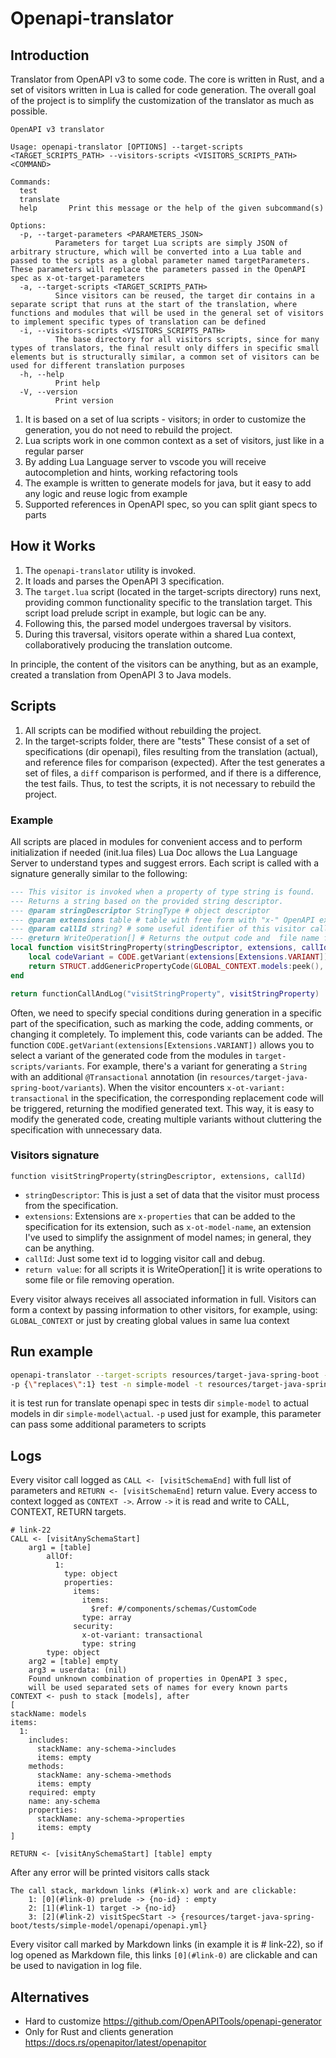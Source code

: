 # Openapi-translator

## Introduction

Translator from OpenAPI v3 to some code. The core is written in Rust, and a set of visitors written in Lua is called for code generation. The overall goal of the project is to simplify the customization of the translator as much as possible.

```text
OpenAPI v3 translator

Usage: openapi-translator [OPTIONS] --target-scripts <TARGET_SCRIPTS_PATH> --visitors-scripts <VISITORS_SCRIPTS_PATH> <COMMAND>

Commands:
  test
  translate
  help       Print this message or the help of the given subcommand(s)

Options:
  -p, --target-parameters <PARAMETERS_JSON>
          Parameters for target Lua scripts are simply JSON of arbitrary structure, which will be converted into a Lua table and passed to the scripts as a global parameter named targetParameters. These parameters will replace the parameters passed in the OpenAPI spec as x-ot-target-parameters
  -a, --target-scripts <TARGET_SCRIPTS_PATH>
          Since visitors can be reused, the target dir contains in a separate script that runs at the start of the translation, where functions and modules that will be used in the general set of visitors to implement specific types of translation can be defined
  -i, --visitors-scripts <VISITORS_SCRIPTS_PATH>
          The base directory for all visitors scripts, since for many types of translators, the final result only differs in specific small elements but is structurally similar, a common set of visitors can be used for different translation purposes
  -h, --help
          Print help
  -V, --version
          Print version
```

1. It is based on a set of lua scripts - visitors; in order to customize the generation, you do not need to rebuild the project.
2. Lua scripts work in one common context as a set of visitors, just like in a regular parser
3. By adding Lua Language server to vscode you will receive autocompletion and hints, working refactoring tools
4. The example is written to generate models for java, but it easy to add any logic and reuse logic from example
5. Supported references in OpenAPI spec, so you can split giant specs to parts

## How it Works

1. The `openapi-translator` utility is invoked.
2. It loads and parses the OpenAPI 3 specification.
3. The `target.lua` script (located in the target-scripts directory) runs next, providing common functionality specific to the translation target. This script load prelude script in example, but logic can be any.
4. Following this, the parsed model undergoes traversal by visitors.
5. During this traversal, visitors operate within a shared Lua context, collaboratively producing the translation outcome.

In principle, the content of the visitors can be anything, but as an example, created a translation from OpenAPI 3 to Java models.

## Scripts

1. All scripts can be modified without rebuilding the project.
2. In the target-scripts folder, there are "tests" These consist of a set of specifications (dir openapi), files resulting from the translation (actual), and reference files for comparison (expected). After the test generates a set of files, a `diff` comparison is performed, and if there is a difference, the test fails. Thus, to test the scripts, it is not necessary to rebuild the project.

### Example

All scripts are placed in modules for convenient access and to perform initialization if needed (init.lua files)
Lua Doc allows the Lua Language Server to understand types and suggest errors. Each script is called with a signature generally similar to the following:

```lua
--- This visitor is invoked when a property of type string is found.
--- Returns a string based on the provided string descriptor.
--- @param stringDescriptor StringType # object descriptor
--- @param extensions table # table with free form with "x-" OpenAPI extensions for this level of spec
--- @param callId string? # some useful identifier of this visitor call
--- @return WriteOperation[] # Returns the output code and  file name for writing code
local function visitStringProperty(stringDescriptor, extensions, callId)
    local codeVariant = CODE.getVariant(extensions[Extensions.VARIANT])
    return STRUCT.addGenericPropertyCode(GLOBAL_CONTEXT.models:peek(), codeVariant:getStringType(), extensions)
end

return functionCallAndLog("visitStringProperty", visitStringProperty)
```

Often, we need to specify special conditions during generation in a specific part of the specification, such as marking the code, adding comments, or changing it completely. To implement this, code variants can be added. The function `CODE.getVariant(extensions[Extensions.VARIANT])` allows you to select a variant of the generated code from the modules in `target-scripts/variants`. For example, there's a variant for generating a `String` with an additional `@Transactional` annotation (in `resources/target-java-spring-boot/variants`). When the visitor encounters `x-ot-variant: transactional` in the specification, the corresponding replacement code will be triggered, returning the modified generated text. This way, it is easy to modify the generated code, creating multiple variants without cluttering the specification with unnecessary data.

### Visitors signature

`function visitStringProperty(stringDescriptor, extensions, callId)`

- `stringDescriptor`: This is just a set of data that the visitor must process from the specification.
- `extensions`: Extensions are `x-properties` that can be added to the specification for its extension, such as `x-ot-model-name`, an extension I've used to simplify the assignment of model names; in general, they can be anything.
- `callId`: Just some text id to logging visitor call and debug.
- `return value`: for all scripts it is WriteOperation[] it is write operations to some file or file removing operation.

Every visitor always receives all associated information in full. Visitors can form a context by passing information to other visitors, for example, using:
`GLOBAL_CONTEXT` or just by creating global values in same lua context

## Run example

```bash
openapi-translator --target-scripts resources/target-java-spring-boot --visitors-scripts resources/visitors
-p {\"replaces\":1} test -n simple-model -t resources/target-java-spring-boot/tests
```

it is test run for translate openapi spec in tests dir `simple-model` to actual models in dir `simple-model\actual`. `-p` used just for example, this parameter can pass some additional parameters 
to scripts

## Logs

Every visitor call logged as `CALL <- [visitSchemaEnd]` with full list of parameters and `RETURN <- [visitSchemaEnd]` return value. Every access to context logged as `CONTEXT ->`. Arrow `->` it is read and write to CALL, CONTEXT, RETURN targets.

```text
# link-22
CALL <- [visitAnySchemaStart]
    arg1 = [table]
        allOf:
          1:
            type: object
            properties:
              items:
                items:
                  $ref: #/components/schemas/CustomCode
                type: array
              security:
                x-ot-variant: transactional
                type: string
        type: object
    arg2 = [table] empty
    arg3 = userdata: (nil)
    Found unknown combination of properties in OpenAPI 3 spec,
    will be used separated sets of names for every known parts
CONTEXT <- push to stack [models], after
[
stackName: models
items:
  1:
    includes:
      stackName: any-schema->includes
      items: empty
    methods:
      stackName: any-schema->methods
      items: empty
    required: empty
    name: any-schema
    properties:
      stackName: any-schema->properties
      items: empty
]

RETURN <- [visitAnySchemaStart] [table] empty
```

After any error will be printed visitors calls stack

```text
The call stack, markdown links (#link-x) work and are clickable:
    1: [0](#link-0) prelude -> {no-id} : empty
    2: [1](#link-1) target -> {no-id}
    3: [2](#link-2) visitSpecStart -> {resources/target-java-spring-boot/tests/simple-model/openapi/openapi.yml}
```

Every visitor call marked by Markdown links (in example it is # link-22), so if log opened as Markdown
file, this links `[0](#link-0)` are clickable and can be used to navigation in log file.

## Alternatives

- Hard to customize <https://github.com/OpenAPITools/openapi-generator>
- Only for Rust and clients generation <https://docs.rs/openapitor/latest/openapitor>
